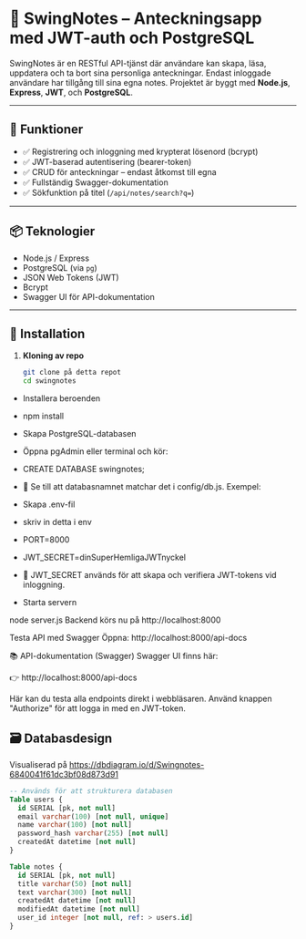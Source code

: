 
# 📝 SwingNotes – Anteckningsapp med JWT-auth och PostgreSQL

SwingNotes är en RESTful API-tjänst där användare kan skapa, läsa, uppdatera och ta bort sina personliga anteckningar. Endast inloggade användare har tillgång till sina egna notes. Projektet är byggt med **Node.js**, **Express**, **JWT**, och **PostgreSQL**.

---

## 🚀 Funktioner

- ✅ Registrering och inloggning med krypterat lösenord (bcrypt)
- ✅ JWT-baserad autentisering (bearer-token)
- ✅ CRUD för anteckningar – endast åtkomst till egna
- ✅ Fullständig Swagger-dokumentation
- ✅ Sökfunktion på titel (`/api/notes/search?q=`)

---

## 📦 Teknologier

- Node.js / Express
- PostgreSQL (via `pg`)
- JSON Web Tokens (JWT)
- Bcrypt
- Swagger UI för API-dokumentation

---

## 🔧 Installation

1. **Kloning av repo**
   ```bash
   git clone på detta repot
   cd swingnotes
- Installera beroenden
- npm install
- Skapa PostgreSQL-databasen
- Öppna pgAdmin eller terminal och kör:
- CREATE DATABASE swingnotes;

- 🧠 Se till att databasnamnet matchar det i config/db.js. Exempel:

- Skapa .env-fil
- skriv in detta i env
- PORT=8000
- JWT_SECRET=dinSuperHemligaJWTnyckel
- 🔐 JWT_SECRET används för att skapa och verifiera JWT-tokens vid inloggning.

- Starta servern

node server.js
Backend körs nu på http://localhost:8000

Testa API med Swagger
Öppna: http://localhost:8000/api-docs


📚 API-dokumentation (Swagger)
Swagger UI finns här:

👉 http://localhost:8000/api-docs

Här kan du testa alla endpoints direkt i webbläsaren. Använd knappen "Authorize" för att logga in med en JWT-token.

## 🗃️ Databasdesign

Visualiserad på https://dbdiagram.io/d/Swingnotes-6840041f61dc3bf08d873d91

```sql
-- Används för att strukturera databasen
Table users {
  id SERIAL [pk, not null]
  email varchar(100) [not null, unique]
  name varchar(100) [not null]
  password_hash varchar(255) [not null]
  createdAt datetime [not null]
}

Table notes {
  id SERIAL [pk, not null]
  title varchar(50) [not null]
  text varchar(300) [not null]
  createdAt datetime [not null]
  modifiedAt datetime [not null]
  user_id integer [not null, ref: > users.id]
}
